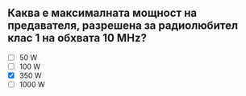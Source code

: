 ## Каква е максималната мощност на предавателя, разрешена за радиолюбител клас 1 на обхвата 10 MHz?

<!-- Верният отговор е отбелязан с [X] -->

- [ ] 50 W
- [ ] 100 W
- [X] 350 W
- [ ] 1000 W

